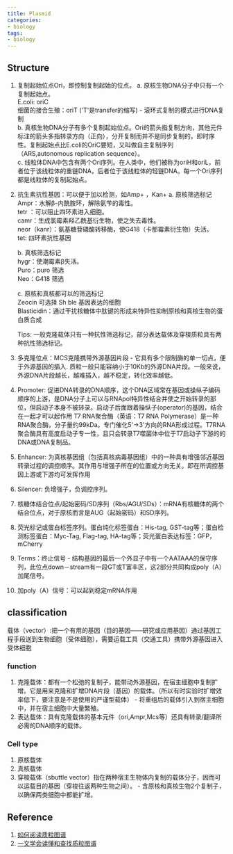 ```yaml
---
title: Plasmid
categories: 
- biology
tags: 
- biology
---
```


## Structure
1. 复制起始位点Ori，即控制复制起始的位点。
    a. 原核生物DNA分子中只有一个复制起始点。<br>
        E.coli: oriC<br>
        细菌的接合生殖：oriT ('T'是transfer的缩写) - 滚环式复制的模式进行DNA复制<br>
    b. 真核生物DNA分子有多个复制起始位点。Ori的箭头指复制方向，其他元件标注的箭头多指转录方向（正向），分开复制而并不是同步复制的，即时序性。复制起始点比E.coli的OriC要短，又叫做自主复制序列（ARS,autonomous replication sequence）。<br>
    c. 线粒体DNA中包含有两个Ori序列。在人类中，他们被称为oriH和oriL，前者位于该线粒体的重链DNA，后者位于该线粒体的轻链DNA。每一个Ori序列都是线粒体的复制起始点。<br>
2. 抗生素抗性基因：可以便于加以检测，如Amp+ ，Kan+
    a. 原核筛选标记<br>
        Ampr：水解β-内酰胺环，解除氨苄的毒性。<br>
    tetr ：可以阻止四环素进入细胞。<br>
        camr：生成氯霉素羟乙酰基衍生物，使之失去毒性。<br>
        neor（kanr）：氨基糖苷磷酸转移酶，使G418（卡那霉素衍生物）失活。<br>
        tet: 四环素抗性基因

    b. 真核筛选标记<br>
        hygr：使潮霉素β失活。<br>
        Puro：puro 筛选<br>
        Neo：G418 筛选<br>
    
    c. 原核和真核都可以的筛选标记<br>
        Zeocin 可选择 Sh ble 基因表达的细胞<br>
        Blasticidin：通过干扰核糖体中肽键的形成来特异性抑制原核和真核生物的蛋白质合成<br>
        
    Tips: 一般克隆载体只有一种抗性筛选标记，部分表达载体及穿梭质粒具有两种抗性筛选标记。<br>

3. 多克隆位点：MCS克隆携带外源基因片段 - 它具有多个限制酶的单一切点，便于外源基因的插入. 质粒一般只能容纳小于10Kb的外源DNA片段。一般来说，外源DNA片段越长，越难插入，越不稳定，转化效率越低。
4. Promoter: 促进DNA转录的DNA顺序，这个DNA区域常在基因或操纵子编码顺序的上游，是DNA分子上可以与RNApol特异性结合并使之开始转录的部位，但启动子本身不被转录。启动子后面跟着操纵子(operator)的基因，结合在一起才可以起作用
    T7 RNA聚合酶（英语：T7 RNA Polymerase）是一种RNA聚合酶，分子量约99kDa。专门催化5'→3'方向的RNA形成过程。T7RNA聚合酶具有高度启动子专一性，且只会转录T7噬菌体中位于T7启动子下游的的DNA或DNA复制品。
5. Enhancer: 为真核基因组（包括真核病毒基因组）中的一种具有增强邻近基因转录过程的调控顺序。其作用与增强子所在的位置或方向无关。即在所调控基因上游或下游均可发挥作用
6. Silencer: 负增强子，负调控序列。
7. 核糖体结合位点/起始密码/SD序列（Rbs/AGU/SDs）：mRNA有核糖体的两个结合位点，对于原核而言是AUG（起始密码）和SD序列。
8. 荧光标记或蛋白标签序列。蛋白纯化标签蛋白：His-tag, GST-tag等；蛋白检测标签蛋白：Myc-Tag, Flag-tag, HA-tag等；荧光蛋白表达标签：GFP，mCherry
8. Terms：终止信号 - 结构基因的最后一个外显子中有一个AATAAA的保守序列，此位点down－stream有一段GT或T富丰区，这2部分共同构成poly（A）加尾信号。
9. 加poly（A）信号：可以起到稳定mRNA作用

## classification
载体（vector）:把一个有用的基因（目的基因——研究或应用基因）通过基因工程手段送到生物细胞（受体细胞），需要运载工具（交通工具）携带外源基因进入受体细胞

### function
1. 克隆载体：都有一个松弛的复制子，能带动外源基因，在宿主细胞中复制扩增。它是用来克隆和扩增DNA片段（基因）的载体。（所以有时实验时扩增效率低下，要注意是不是使用的严谨型载体） - 将重组后的载体引入到宿主细胞中，并在宿主细胞中大量繁殖。
2. 表达载体：具有克隆载体的基本元件（ori,Ampr,Mcs等）还具有转录/翻译所必需的DNA顺序的载体。

### Cell type
1. 原核载体
2. 真核载体
3. 穿梭载体（sbuttle vector）指在两种宿主生物体内复制的载体分子，因而可以运载目的基因（穿梭往返两种生物之间）。 - 含原核和真核生物2个复制子，以确保两类细胞中都能扩增。

## Reference
1. [如何阅读质粒图谱](https://www.biomart.cn/experiment/430/457/741/43941.htm)
2. [一文学会读懂和查找质粒图谱](http://www.360doc.com/content/17/0729/21/45873761_675200894.shtml)
